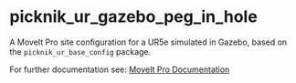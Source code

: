 # picknik_ur_gazebo_peg_in_hole

A MoveIt Pro site configuration for a UR5e simulated in Gazebo, based on the `picknik_ur_base_config` package.

For further documentation see: [MoveIt Pro Documentation](https://docs.picknik.ai/)
